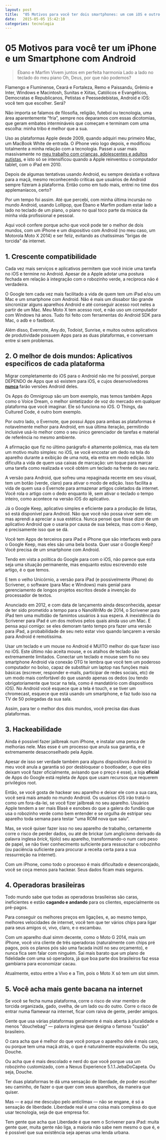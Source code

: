 ```yaml
---
layout: post
title:  "05 Motivos para você ter dois smartphones: um com iOS e outro com Android."
date:   2015-05-05 15:42:10
categories: tecnologia
---
```



# 05 Motivos para você  ter um iPhone e um Smartphone com Android 

> Ébano e Marfim
> Vivem juntos em perfeita harmonia
> Lado a lado no teclado do meu piano
> Oh, Deus, por que não podemos?

Flamengo e Fluminense, Ceará e Fortaleza, Remo e Paissandu, Grêmio e Inter, Windows e Macintosh, Sunitas e Xiitas, Católicos e Evangélicos, Democratas e Republicanos, Petistas e Peessedebistas, Android e iOS: você tem que escolher. Será?

Não importa se falamos de filosofia, religião, futebol ou tecnologia, uma área aparentemente “fria”, sempre nos deparamos com essas dicotomias, que geram embates intermináveis que começam e terminam com uma escolha: minha tribo é melhor que a sua.

Uso as plataformas Apple desde 2009, quando adquiri meu primeiro Mac, um MacBook White de entrada. O iPhone veio logo depois, e modificou totalmente a minha relação com a tecnologia. Passei a usar mais massivamente no [meu trabalho com crianças, adolescentes e adultos autistas](http://autismobrasil.org), e isto só se intensificou quando a Apple reinventou o computador tablet, com o iPad em 2010.

Depois de algumas tentativas usando Android, eu sempre desistia e voltava para a maçã, mesmo reconhecendo críticas que usuários de Android sempre fizeram à plataforma. Então como em tudo mais, entrei no time dos applemaníacos, certo? 

Por um tempo foi assim. Até que percebi, com minha última incursão no mundo Android, usando Lollipop, que Ébano e Marfim podiam estar lado a lado no teclado de um piano, o piano no qual toco parte da música da minha vida profissional e pessoal.

Aqui você confere porque acho que você pode ter o melhor de dois mundos, com um iPhone e um dispositivo com Android (no meu caso, um Motorola Moto X 2014) e ser feliz, evitando as chatíssimas "brigas de torcida" da internet.

## 1. Crescente compatibilidade

Cada vez mais serviços e aplicativos permitem que você inicie uma tarefa no iOS e termine no Android. Apesar de a Apple adotar uma postura fechada em relação à integração com o robozinho verde, a recíproca não é verdadeira. 

O Google tem cada vez mais facilitado a vida de quem tem um iPad e/ou um Mac e um smartphone com Android. Não é mais um dissabor tão grande sincronizar alguns aparelhos Android e até conseguir acesso root neles a partir de um Mac. Meu Moto X tem acesso root, e não uso um computador com Windows há anos. Tudo foi feito com ferramentas do Android SDK para Mac, o adb e o fastboot.

Além disso, Evernote, Any.do, Todoist, Sunrise, e muitos outros aplicativos de produtividade possuem Apps para as duas plataformas, e conversam entre si sem problemas.

## 2. O melhor de dois mundos: Aplicativos específicos de cada plataforma 

Migrar completamente do iOS para o Android não me foi possível, porque DEPENDO de Apps que só existem para iOS, e cujos desenvolvedores [**nunca**](https://support.omnigroup.com/windows-or-android) farão versões Android deles.

Os Apps do Omnigroup são um bom exemplo, mas temos também Apps como o Voice Dream, o melhor sintetizador de voz do mercado em qualquer plataforma que você imaginar. Ele só funciona no iOS. O Things, da Cultured Code, é outro bom exemplo.

Por outro lado, o Evernote, que possui Apps para ambas as plataformas é notavelmente melhor para Android, em sua última iteração, permitindo inclusive usá-lo melhor como o seu único gerenciador de tarefas e material de referência no mesmo ambiente.

A afirmação que fiz no último parágrafo é altamente polêmica, mas ela tem um motivo muito simples: no iOS, se você encostar um dedo na tela do aparelho durante a exibição de uma nota, ela entra em modo edição. Isto dificulta a vida de quem usa caixas de marcação: um toque para marcar uma tarefa como realizada e você obtém um teclado na frente do seu nariz. 

A versão para Android, que sofreu uma repaginada recente em seu visual, tem um botão (verde, claro) para ativar o modo de edição. Isso facilita a vida de quem usa o Evernote para armazenar artigos coletados da internet. Você rola o artigo com o dedo enquanto lê, sem ativar o teclado o tempo inteiro, como acontece na versão iOS do aplicativo.

Já o Google Keep, aplicativo simples e eficiente para a produção de listas, só está disponível para Android. Não que você não possa viver sem ele: mas aprendi a apreciar a sua estética. Nunca pensei que fosse dizer de um aplicativo Android que o usaria por causa de sua beleza, mas com o Keep, é precisamente isso que se dá. 

Você tem Apps de terceiros para iPad e iPhone que são interfaces web para o Google Keep, mas eles são uma bela bosta. Quer usar o Google Keep? Você precisa de um smartphone com Android.

Tendo em vista a política do Google para com o iOS, não parece que esta seja uma situação permanente, mas enquanto estou escrevendo este artigo, é o que temos.

E tem o velho Unicórnio, a versão para iPad (e possivelmente iPhone) do Scrivener, o software (para Mac e Windows) mais genial para gerenciamento de longos projetos escritos desde a invenção do processador de textos. 

Anunciado em 2012, e com data de lançamento ainda desconhecida, apesar de ter sido prometido a tempo para o NanoWriMo de 2014, o Scrivener para iPad tem uma multidão de famintos usuários à sua espera. A inexistência do Scrivener para iPad é um dos motivos pelos quais ainda uso um Mac. E pensa aqui comigo: se eles demoram tanto tempo pra fazer uma versão para iPad, a probabilidade de seu neto estar vivo quando lançarem a versão para Android é remotíssima.

Usar um teclado e um mouse no Android é MUITO melhor do que fazer isso no iOS. Este último não aceita mouse, e os atalhos de teclado são extremamente limitados. Conectar um teclado e mouse sem fio no seu smartphone Android via conexão OTG te lembra que você tem um poderoso computador no bolso, capaz de substituir um laptop nas funções mais básicas  (escrever, responder e-mails, participar de redes sociais, etc) de um modo mais confortável do que usando apenas os dedos (ou tendo obrigatoriamente que tocar na tela, como é mandatório com dispositivos iOS). No Android você esquece que a tela é touch, e se tiver um chromecast, esquece que está usando um smartphone, e faz tudo isso na TV de 50 polegadas da sua sala.

Assim, para ter o melhor dos dois mundos, você precisa das duas plataformas.

## 3. Hackeabilidade
Ainda é possível fazer jailbreak num iPhone, e instalar uma penca de melhorias nele. Mas esse é um processo que anula sua garantia, e é extremamente desaconselhado pela Apple.

Apesar de isso ser verdade também para alguns dispositivos Android (o meu você anula a garantia só por desbloquear o bootloader, o que eles deixam você fazer oficialmente, avisando que o preço é esse), a loja **oficial** de Apps do Google está repleta de Apps que usam recursos que requerem privilégios root.

Então, se você gosta de hackear seu aparelho e deixar ele com a sua cara, você será mais amado no mundo Android. Os usuários iOS irão tratá-lo como um fora-da-lei, se você fizer jailbreak no seu aparelho. Usuários Apple tendem a ser mais Blasè e esnobes do que a galera do fundão que usa o robozinho verde como bem entender e se orgulha de estripar seu aparelho toda semana para testar "uma ROM nova que saiu".

Mas, se você quiser fazer isso no seu aparelho de trabalho, certamente corre o risco de perder dados, ou até de brickar (um anglicismo derivado da palavra inglesa *brick*, tijolo) seu aparelho, transformando-o num caro peso de papel, se não tiver conhecimento suficiente para ressuscitar o robozinho (ou paciência suficiente para procurar a receita certa para a sua ressurreição na internet). 

Com um iPhone, como todo o processo é mais dificultado e desencorajado, você se coça menos para hackear. Seus dados ficam mais seguros.

## 4. Operadoras brasileiras
Todo mundo sabe que todas as operadoras brasileiras são caras, ineficientes e estão **cagando e andando** para os clientes, especialmente os pré-pagos. 

Para conseguir os melhores preços em ligações, e, ao mesmo tempo, melhores velocidades de internet, você tem que ter vários chips para ligar para seus amigos oi, vivo, claro, e o escambau.

Com um aparelho dual simm decente, como o Moto G 2014, mais um iPhone, você vira cliente de três operadoras (naturalmente com chips pré pagos, pois os planos pós são uma facada inútil no seu orçamento), e nunca fica sem falar com ninguém. Sai mais barato que um plano de fidelidade com uma só operadora, já que boa parte dos brasileiros faz essa gambiarra para economizar cacau.

Atualmente, estou entre a Vivo e a Tim, pois o Moto X só tem um slot simm. 

## 5. Você acha mais gente bacana na internet

Se você se fecha numa plataforma, corre o risco de virar membro de torcida organizada, gado, ovelha, de um lado ou do outro. Corre o risco de entrar numa flamewar na internet, ficar com raiva de gente, perder amigos. 

Gente que usa várias plataformas geralmente é  mais aberta à pluralidade e menos "douchebag" — palavra inglesa que designa o famoso "cuzão" brasileiro. 

O cara acha que é melhor do que você porque o aparelho dele é mais caro, ou porque tem uma maçã atrás, o que é naturalmente equivalente. Ou seja, Douche. 

Ou acha que é mais descolado e nerd do que você porque usa um robozinho customizado, com a Nexus Experience 5.1.1.JebaDoCapeta. Ou seja, Douche.

Ter duas plataformas te dá uma sensação de liberdade, de poder escolher seu caminho, de fazer o que quer com seus aparelhos, da maneira que quiser.

Mas — e aqui me desculpo pelo anticlímax —  não se engane, é só a sensação de liberdade. Liberdade real é uma coisa mais complexa do que usar tecnologia, seja de que empresa for. 

Tem gente que acha que Liberdade é que nem o Scrivener para iPad: muita gente quer, muita gente não liga, a maioria não sabe nem mesmo o que é, e é possível que sua existência seja apenas uma lenda urbana.

